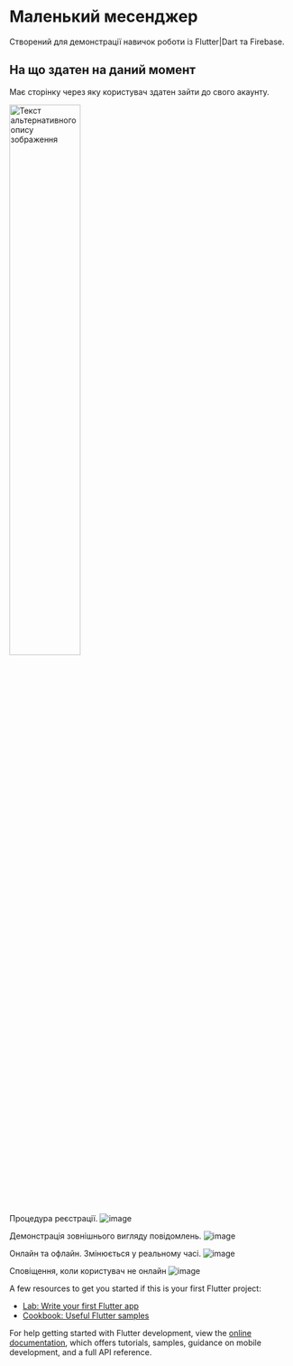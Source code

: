 # Маленький месенджер

Створений для демонстрації навичок роботи із Flutter|Dart та Firebase.

## На що здатен на даний момент

Має сторінку через яку користувач здатен зайти до свого акаунту.

<a href="посилання_на_збільшену_версію_зображення">
  <img src="https://github.com/Marikorzh/Little_messager/assets/55840494/8cc0c0bd-0824-4b92-b81f-af0f8fe078b1" alt="Текст альтернативного опису зображення" width="50%" height=auto>
</a>

Процедура реєстрації.
![image](https://github.com/Marikorzh/Little_messager/assets/55840494/16457167-6dc7-433e-a539-4dd0a80b4cbd)

Демонстрація зовнішнього вигляду повідомлень.
![image](https://github.com/Marikorzh/Little_messager/assets/55840494/82e9a29e-821d-46b6-b4e5-350ef1569b68)

Онлайн та офлайн. Змінюється у реальному часі.
![image](https://github.com/Marikorzh/Little_messager/assets/55840494/3a363fd3-d265-4d1b-810b-2e33a0358e53)

Сповіщення, коли користувач не онлайн
![image](https://github.com/Marikorzh/Little_messager/assets/55840494/825326af-342e-46af-982e-4f3b6e8a0f62)









A few resources to get you started if this is your first Flutter project:

- [Lab: Write your first Flutter app](https://docs.flutter.dev/get-started/codelab)
- [Cookbook: Useful Flutter samples](https://docs.flutter.dev/cookbook)

For help getting started with Flutter development, view the
[online documentation](https://docs.flutter.dev/), which offers tutorials,
samples, guidance on mobile development, and a full API reference.

